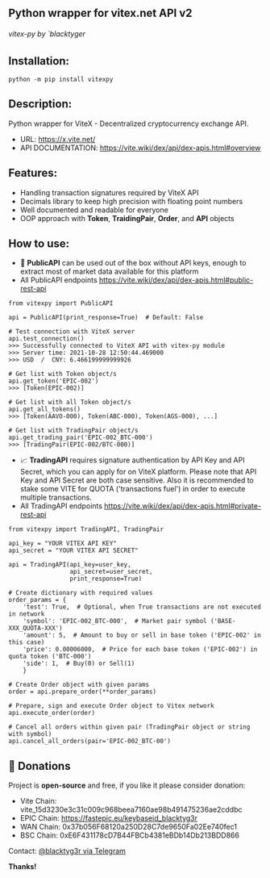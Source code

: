 ## Python wrapper for vitex.net API v2

###### vitex-py by `blacktyger


## Installation:
<code>python -m pip install vitexpy</code>

## Description:
Python wrapper for ViteX - Decentralized cryptocurrency exchange API.

- URL: https://x.vite.net/
- API DOCUMENTATION: https://vite.wiki/dex/api/dex-apis.html#overview

## Features:
- Handling transaction signatures required by ViteX API
- Decimals library to keep high precision with floating point numbers 
- Well documented and readable for everyone
- OOP approach with **Token**, **TraidingPair**, **Order**, and **API** objects


## How to use:
- 🔎 **PublicAPI** can be used out of the box without API keys, 
enough to extract most of market data available for this platform
- All PublicAPI endpoints https://vite.wiki/dex/api/dex-apis.html#public-rest-api

```
from vitexpy import PublicAPI

api = PublicAPI(print_response=True)  # Default: False

# Test connection with ViteX server
api.test_connection()
>>> Successfully connected to ViteX API with vitex-py module
>>> Server time: 2021-10-28 12:50:44.469000
>>> USD  /  CNY: 6.466199999999926

# Get list with Token object/s
api.get_token('EPIC-002')  
>>> [Token(EPIC-002)]

# Get list with all Token object/s
api.get_all_tokens()  
>>> [Token(AAVO-000), Token(ABC-000), Token(AGS-000), ...]

# Get list with TradingPair object/s
api.get_trading_pair('EPIC-002_BTC-000')  
>>> [TradingPair(EPIC-002/BTC-000)]

```





- 📈 **TradingAPI** requires signature authentication by API Key and API Secret,
  which you can apply for on ViteX platform.
  Please note that API Key and API Secret are both case sensitive. 
  Also it is recommended to stake some VITE for QUOTA ('transactions fuel') 
  in order to execute multiple transactions. 
- All TradingAPI endpoints https://vite.wiki/dex/api/dex-apis.html#private-rest-api

```
from vitexpy import TradingAPI, TradingPair

api_key = "YOUR VITEX API KEY"
api_secret = "YOUR VITEX API SECRET"

api = TradingAPI(api_key=user_key,
                 api_secret=user_secret,
                 print_response=True)

# Create dictionary with required values
order_params = {
    'test': True,  # Optional, when True transactions are not executed in network
    'symbol': 'EPIC-002_BTC-000',  # Market pair symbol ('BASE-XXX_QUOTA-XXX')
    'amount': 5,  # Amount to buy or sell in base token ('EPIC-002' in this case)
    'price': 0.00006000,  # Price for each base token ('EPIC-002') in quota token ('BTC-000')
    'side': 1,  # Buy(0) or Sell(1)
    }

# Create Order object with given params
order = api.prepare_order(**order_params)  

# Prepare, sign and execute Order object to Vitex network
api.execute_order(order)  

# Cancel all orders within given pair (TradingPair object or string with symbol)
api.cancel_all_orders(pair='EPIC-002_BTC-00')

```
## 💌 Donations
Project is **open-source** and free, if you like it please consider donation:
- Vite Chain: vite_15d3230e3c31c009c968beea7160ae98b491475236ae2cddbc
- EPIC Chain: https://fastepic.eu/keybaseid_blacktyg3r
- WAN  Chain: 0x37b056F68120a250D28C7de9650Fa02Ee740fec1 
- BSC  Chain: 0xE6F431178cD7B44FBCb4381eBDb14Db213BDD866

Contact: [@blacktyg3r via Telegram](https://telegram.me/blacktyg3r)

**Thanks!**
